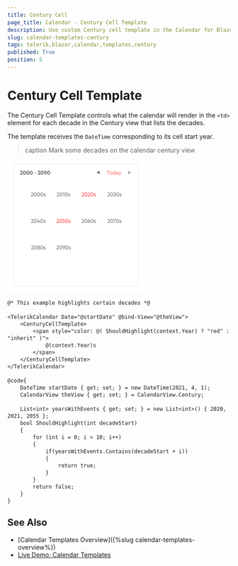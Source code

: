 ```yaml
---
title: Century Cell
page_title: Calendar - Century Cell Template
description: Use custom Century cell template in the Calendar for Blazor.
slug: calendar-templates-century
tags: telerik,blazor,calendar,templates,century
published: True
position: 5
---
```


# Century Cell Template

The Century Cell Template controls what the calendar will render in the `<td>` element for each decade in the Century view that lists the decades.

The template receives the `DateTime` corresponding to its cell start year.

>caption Mark some decades on the calendar century view

![calendar century cell template](images/calendar-century-template.png)

````CSHTML
@* This example highlights certain decades *@

<TelerikCalendar Date="@startDate" @bind-View="@theView">
    <CenturyCellTemplate>
        <span style="color: @( ShouldHighlight(context.Year) ? "red" : "inherit" )">
            @(context.Year)s
        </span>
    </CenturyCellTemplate>
</TelerikCalendar>

@code{
    DateTime startDate { get; set; } = new DateTime(2021, 4, 1);
    CalendarView theView { get; set; } = CalendarView.Century;

    List<int> yearsWithEvents { get; set; } = new List<int>() { 2020, 2021, 2055 };
    bool ShouldHighlight(int decadeStart)
    {
        for (int i = 0; i < 10; i++)
        {
            if(yearsWithEvents.Contains(decadeStart + i))
            {
                return true;
            }
        }
        return false;
    }
}
````


## See Also

 * [Calendar Templates Overview]({%slug calendar-templates-overview%})
 * [Live Demo: Calendar Templates](https://demos.telerik.com/blazor-ui/calendar/templates)
 

